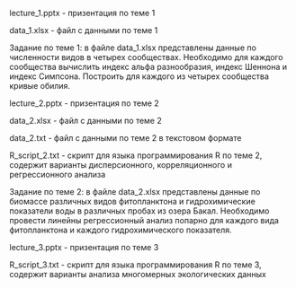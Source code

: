 lecture_1.pptx - призентация по теме 1

data_1.xlsx - файл с данными по теме 1

Задание по теме 1: в файле data_1.xlsx представлены данные по численности видов в четырех сообществах. Необходимо для каждого сообщества вычислить индекс альфа разнообразия, индекс Шеннона и индекс Симпсона. Построить для каждого из четырех сообщества кривые обилия.

lecture_2.pptx - призентация по теме 2

data_2.xlsx  - файл с данными по теме 2

data_2.txt - файл с данными по теме 2 в текстовом формате

R_script_2.txt - скрипт для языка программирования R по теме 2, содержит варианты дисперсионного, корреляционного и регрессионного анализа

Задание по теме 2: в файле data_2.xlsx представлены данные по биомассе различных видов фитопланктона и гидрохимические показатели воды в различных пробах из озера Бакал. Необходимо провести линейны регрессионный анализ попарно для каждого вида фитопланктона и каждого гидрохимического показателя.

lecture_3.pptx - призентация по теме 3

R_script_3.txt - скрипт для языка программирования R по теме 3, содержит варианты анализа многомерных экологических данных
